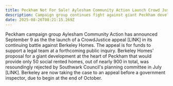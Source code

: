 ```yaml
---
title: Peckham Not For Sale! Aylesham Community Action Launch Crowd Justice Appeal
description: Campaign group continues fight against giant Peckham development.
date: 2025-08-26T08:21:15.269Z
---
```

Peckham campaign group Aylesham Community Action has announced September 9 as the the launch of a CrowdJustice appeal \[LINK] in its continuing battle against Berkeley Homes.  The appeal is for funds to support a legal team at a forthcoming public inquiry.  Berkeley Homes' proposal for a giant development at the heart of Peckham that would provide only 50 social rented homes, out of nearly 900 in total, was resoundingly rejected by Southwark Council's planning committee in July \[LINK].  Berkeley are now taking the case to an appeal before a government inspector,  due to begin at the end of October.